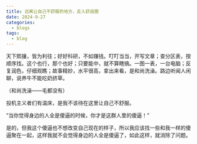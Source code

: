 ```yaml
---
title: 远离让自己不舒服的地方，走入舒适圈
date: 2024-9-27
categories:
  - blogs
tags:
  - blog
---
```

天下熙攘，皆为利往；好好科研，不如赚钱。叮叮当当，开写文章；查分区表，按顺序找。这个也行，那个也好；只要能中，就不算瞎搞。一图一表，一台电脑；反复润色，仔细观瞧；故事精妙，水平很高，拿出来看，是和尚洗澡。路边听闻人闲聊，说养牛不能吃奶挤草。

（和尚洗澡——毛都没有）

投机主义者们有温床，是我不该待在这里让自己不舒服。

“当你觉得身边的人全是傻逼的时候，你才是这群人里的傻逼！”

是的，但我这个傻逼也不想改变自己现在的样子，所以我应该找一些和我一样的傻逼聚在一起，这样我就不会觉得身边的人全是傻逼了，如此这样，就消除了问题。
